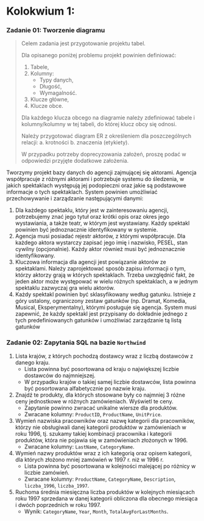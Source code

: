 # Kolokwium 1:

### Zadanie 01: Tworzenie diagramu

> Celem zadania jest przygotowanie projektu tabel.
>
> Dla opisanego poniżej problemu projekt powinien definiować:
>
> 1. Tabele,
> 2. Kolumny:
>    - Typy danych,
>    - Długość,
>    - Wymagalność.
> 3. Klucze główne,
> 4. Klucze obce.
>
> Dla każdego klucza obcego na diagramie należy zdefiniować tabele i kolumny/kolumny w tej tabeli, do której klucz obcy się odnosi.
>
> Należy przygotować diagram ER z określeniem dla poszczególnych relacji: a. krotności b. znaczenia (etykiety).
>
> W przypadku potrzeby doprecyzowania założeń, proszę podać w odpowiedzi przyjęte dodatkowe założenia.

Tworzymy projekt bazy danych do agencji zajmującej się aktorami. Agencja współpracuje z różnymi aktorami i potrzebuje systemu do śledzenia, w jakich spektaklach występują jej podopieczni oraz jakie są podstawowe informacje o tych spektaklach. System powinien umożliwiać przechowywanie i zarządzanie następującymi danymi:

1. Dla każdego spektaklu, który jest w zainteresowaniu agencji, potrzebujemy znać jego tytuł oraz krótki opis oraz okres jego wystawiania, a także teatr, w którym jest wystawiany. Każdy spektakl powinien być jednoznacznie identyfikowany w systemie.
2. Agencja musi posiadać rejestr aktorów, z którymi współpracuje. Dla każdego aktora wystarczy zapisać jego imię i nazwisko, PESEL, stan cywilny (opcjonalnie). Każdy aktor również musi być jednoznacznie identyfikowany.
3. Kluczowa informacja dla agencji jest powiązanie aktorów ze spektaklami. Należy zaprojektować sposób zapisu informacji o tym, którzy aktorzy grają w których spektaklach. Trzeba uwzględnić fakt, że jeden aktor może występować w wielu różnych spektaklach, a w jednym spektaklu zazwyczaj gra wielu aktorów.
4. Każdy spektakl powinien być sklasyfikowany według gatunku. Istnieje z góry ustalony, ograniczony zestaw gatunków (np. Dramat, Komedia, Musical, Eksperymentalny), którymi posługuje się agencja. System musi zapewnić, że każdy spektakl jest przypisany do dokładnie jednego z tych predefiniowanych gatunków i umożliwiać zarządzanie tą listą gatunków

### Zadanie 02: Zapytania SQL na bazie `Northwind`

1. Lista krajów, z których pochodzą dostawcy wraz z liczbą dostawców z danego kraju.
   - Lista powinna być posortowana od kraju o największej liczbie dostawców do najmniejszej.
   - W przypadku krajów o takiej samej liczbie dostawców, lista powinna być posortowana alfabetycznie po nazwie kraju.
2. Znajdź te produkty, dla których stosowane były co najmniej 3 różne ceny jednostkowe w różnych zamówieniach. Wyświetl te ceny.
   - Zapytanie powinno zwracać unikalne wiersze dla produktów.
   - Zwracane kolumny: `ProductID`, `ProductName`, `UnitPrice`.
3. Wymień nazwiska pracowników oraz nazwę kategorii dla pracowników, którzy nie obsługiwali danej kategorii produktów w zamówieniach w roku 1996, tj. szukamy takiej kombinacji pracownika i kategorii produktów, która nie pojawia się w zamówieniach złożonych w 1996.
   - Zwracane kolumny: `LastName`, `CategoryName`.
4. Wymień nazwy produktów wraz z ich kategorią oraz opisem kategorii, dla których złożono mniej zamówień w 1997 r. niż w 1996 r.
   - Lista powinna być posortowana w kolejności malejącej po różnicy w liczbie zamówień.
   - Zwracane kolumny: `ProductName`, `CategoryName`, `Description`, `liczba_1996`, `liczba_1997`.
5. Ruchoma średnia miesięczna liczba produktów w kolejnych miesiącach roku 1997 sprzedana w danej kategorii obliczona dla obecnego miesiąca i dwóch poprzednich w roku 1997.
   - Wynik: `CategoryName`, `Year`, `Month`, `TotalAvgForLastMonths`.
